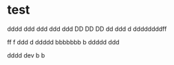 # test
dddd
ddd
ddd
ddd
ddd
DD
DD
DD
dd
ddd
d
ddddddddff

ff
f
ddd
d
ddddd
bbbbbbb
b
ddddd
ddd



dddd
dev
b
b
